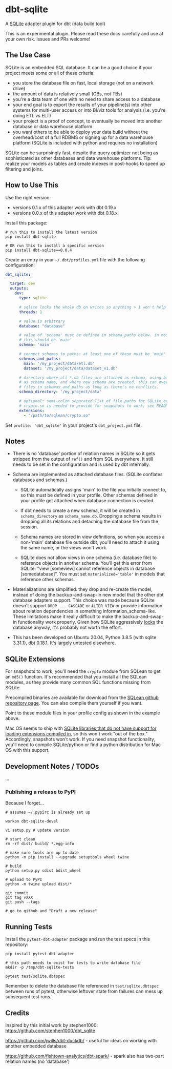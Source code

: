 
# dbt-sqlite

A [SQLite](https://sqlite.org) adapter plugin for dbt (data build tool)

This is an experimental plugin. Please read these docs carefully and
use at your own risk. Issues and PRs welcome!

## The Use Case

SQLite is an embedded SQL database. It can be a good choice if
your project meets some or all of these criteria:

- you store the database file on fast, local storage
(not on a network drive)
- the amount of data is relatively small (GBs, not TBs)
- you're a data team of one with no need to share access to a database
- your end goal is to export the results of your pipeline(s) into other
systems for multi-user access or into BI/viz tools for analysis (i.e.
you're doing ETL vs ELT)
- your project is a proof of concept, to eventually be moved into
another database or data warehouse platform
- you want others to be able to deploy your data build without the
overhead/cost of a full RDBMS or signing up for a data warehouse platform
(SQLite is included with python and requires no installation)

SQLite can be surprisingly fast, despite the query optimizer not being as
sophisticated as other databases and data warehouse platforms. Tip: realize
your models as tables and create indexes in post-hooks to speed up filtering
and joins.

## How to Use This

Use the right version:

- versions 0.1.x of this adapter work with dbt 0.19.x
- versions 0.0.x of this adapter work with dbt 0.18.x

Install this package:

```
# run this to install the latest version
pip install dbt-sqlite

# OR run this to install a specific version
pip install dbt-sqlite==0.0.4
```

Create an entry in your `~/.dbt/profiles.yml` file with the following configuration:

```YAML
dbt_sqlite:

  target: dev
  outputs:
    dev:
      type: sqlite

      # sqlite locks the whole db on writes so anything > 1 won't help
      threads: 1

      # value is arbitrary
      database: "database"

      # value of 'schema' must be defined in schema_paths below. in most cases,
      # this should be 'main'
      schema: 'main'

      # connect schemas to paths: at least one of these must be 'main'
      schemas_and_paths:
        main: '/my_project/data/etl.db'
        dataset: '/my_project/data/dataset_v1.db'

      # directory where all *.db files are attached as schema, using base filename
      # as schema name, and where new schema are created. this can overlap with the dirs of
      # files in schemas_and_paths as long as there's no conflicts.
      schema_directory: '/my_project/data'

      # optional: semi-colon separated list of file paths for SQLite extensions to load.
      # crypto.so is needed to provide for snapshots to work; see README
      extensions:
        - "/path/to/sqlean/crypto.so"

```

Set `profile: 'dbt_sqlite'` in your project's `dbt_project.yml` file.

## Notes

- There is no 'database' portion of relation names in SQLite so it gets
stripped from the output of `ref()` and from SQL everywhere. It still
needs to be set in the configuration and is used by dbt internally.

- Schema are implemented as attached database files. (SQLite conflates databases
and schemas.)

  - SQLite automatically assigns 'main' to the file you initially connect to,
  so this must be defined in your profile. Other schemas defined in your profile
  get attached when database connection is created.

  - If dbt needs to create a new schema, it will be created in `schema_directory`
  as `schema_name.db`. Dropping a schema results in dropping all its relations
  and detaching the database file from the session.

  - Schema names are stored in view definitions, so when you access a non-'main'
  database file outside dbt, you'll need to attach it using the same name, or
  the views won't work.

  - SQLite does not allow views in one schema (i.e. database file) to reference
  objects in another schema. You'll get this error from SQLite: "view [someview]
  cannot reference objects in database [somedatabase]". You must set
  `materialized='table'` in models that reference other schemas.

- Materializations are simplified: they drop and re-create the model, instead of
doing the backup-and-swap-in new model that the other dbt database adapters
support. This choice was made because SQLite doesn't support `DROP ... CASCADE`
or `ALTER VIEW` or provide information about relation dependencies in something
information_schema-like. These limitations make it really difficult to make the
backup-and-swap-in functionality work properly. Given how SQLite aggressively
[locks](https://sqlite.org/lockingv3.html) the database anyway, it's probably
not worth the effort.

- This has been developed on Ubuntu 20.04, Python 3.8.5 (with sqlite 3.31.1),
dbt 0.18.1. It's largely untested elsewhere.

## SQLite Extensions

For snapshots to work, you'll need the `crypto` module from SQLean to get an `md5()`
function. It's recommended that you install all the SQLean modules, as they provide
many common SQL functions missing from SQLite.

Precompiled binaries are available for download from the [SQLean github repository page](https://github.com/nalgeon/sqlean).
You can also compile them yourself if you want.

Point to these module files in your profile config as shown in the example above.

Mac OS seems to ship with [SQLite libraries that do not have support for loading extensions compiled in](https://docs.python.org/3/library/sqlite3.html#f1),
so this won't work "out of the box." Accordingly, snapshots won't work.
If you need snapshot functionality, you'll need to compile SQLite/python
or find a python distribution for Mac OS with this support.

## Development Notes / TODOs

...

### Publishing a release to PyPI

Because I forget...

```
# assumes ~/.pypirc is already set up

workon dbt-sqlite-devel

vi setup.py # update version

# start clean
rm -rf dist/ build/ *.egg-info

# make sure tools are up to date
python -m pip install --upgrade setuptools wheel twine

# build
python setup.py sdist bdist_wheel

# upload to PyPI
python -m twine upload dist/*

git commit
git tag vXXX
git push --tags

# go to github and "Draft a new release"
```

## Running Tests

Install the `pytest-dbt-adapter` package and run the test specs in this repository:

```
pip install pytest-dbt-adapter

# this path needs to exist for tests to write database file
mkdir -p /tmp/dbt-sqlite-tests

pytest test/sqlite.dbtspec
```

Remember to delete the database file referenced in `test/sqlite.dbtspec`
between runs of pytest, otherwise leftover state from failures can mess up subsequent test runs.

## Credits

Inspired by this initial work by stephen1000: https://github.com/stephen1000/dbt_sqlite

https://github.com/jwills/dbt-duckdb/ - useful for ideas on working with
another embedded database

https://github.com/fishtown-analytics/dbt-spark/ - spark also has two-part
relation names (no 'database')

